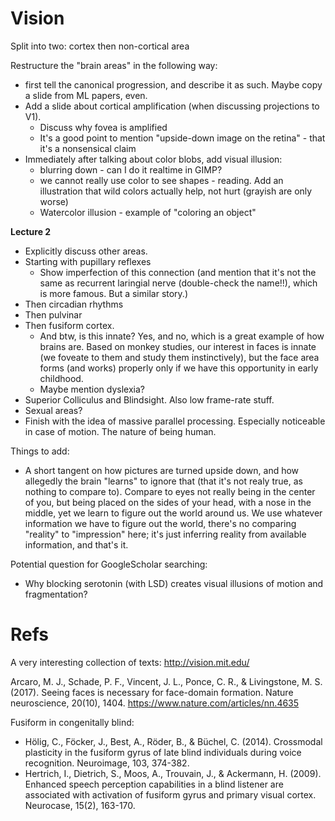 # Vision

Split into two: cortex then non-cortical area

Restructure the "brain areas" in the following way:
* first tell the canonical progression, and describe it as such. Maybe copy a slide from ML papers, even.
* Add a slide about cortical amplification (when discussing projections to V1).
    * Discuss why fovea is amplified
    * It's a good point to mention "upside-down image on the retina" - that it's a nonsensical claim
* Immediately after talking about color blobs, add visual illusion:
    * blurring down - can I do it realtime in GIMP?
    * we cannot really use color to see shapes - reading. Add an illustration that wild colors actually help, not hurt (grayish are only worse)
    * Watercolor illusion - example of "coloring an object"

**Lecture 2**
* Explicitly discuss other areas.
* Starting with pupillary reflexes
    * Show imperfection of this connection (and mention that it's not the same as recurrent laringial nerve (double-check the name!!), which is more famous. But a similar story.)
* Then circadian rhythms
* Then  pulvinar
* Then fusiform cortex.
    * And btw, is this innate? Yes, and no, which is a great example of how brains are. Based on monkey studies, our interest in faces is innate (we foveate to them and study them instinctively), but the face area forms (and works) properly only if we have this opportunity in early childhood.
    * Maybe mention dyslexia?
* Superior Colliculus and Blindsight. Also low frame-rate stuff.
* Sexual areas?
* Finish with the idea of massive parallel processing. Especially noticeable in case of motion. The nature of being human.


Things to add:
* A short tangent on how pictures are turned upside down, and how allegedly the brain "learns" to ignore that (that it's not realy true, as nothing to compare to). Compare to eyes not really being in the center of you, but being placed on the sides of your head, with a nose in the middle, yet we learn to figure out the world around us. We use whatever information we have to figure out the world, there's no comparing "reality" to "impression" here; it's just inferring reality from available information, and that's it.

Potential question for GoogleScholar searching:
* Why blocking serotonin (with LSD) creates visual illusions of motion and fragmentation?

# Refs

A very interesting collection of texts:
http://vision.mit.edu/

Arcaro, M. J., Schade, P. F., Vincent, J. L., Ponce, C. R., & Livingstone, M. S. (2017). Seeing faces is necessary for face-domain formation. Nature neuroscience, 20(10), 1404.
https://www.nature.com/articles/nn.4635

Fusiform in congenitally blind:
* Hölig, C., Föcker, J., Best, A., Röder, B., & Büchel, C. (2014). Crossmodal plasticity in the fusiform gyrus of late blind individuals during voice recognition. Neuroimage, 103, 374-382.
* Hertrich, I., Dietrich, S., Moos, A., Trouvain, J., & Ackermann, H. (2009). Enhanced speech perception capabilities in a blind listener are associated with activation of fusiform gyrus and primary visual cortex. Neurocase, 15(2), 163-170.